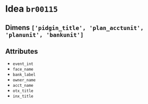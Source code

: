 # Idea `br00115`

## Dimens `['pidgin_title', 'plan_acctunit', 'planunit', 'bankunit']`

## Attributes
- `event_int`
- `face_name`
- `bank_label`
- `owner_name`
- `acct_name`
- `otx_title`
- `inx_title`
